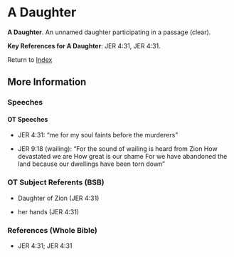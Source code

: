 # A Daughter
**A Daughter**. 
An unnamed daughter participating in a passage (clear). 




**Key References for A Daughter**: 
JER 4:31, JER 4:31. 






Return to [Index](00-Index.md)

## More Information

### Speeches

#### OT Speeches

* JER 4:31: “me for my soul faints before the murderers”

* JER 9:18 (wailing): “For the sound of wailing is heard from Zion How devastated we are How great is our shame For we have abandoned the land because our dwellings have been torn down”

### OT Subject Referents (BSB)

* Daughter of Zion (JER 4:31)

* her hands (JER 4:31)



### References (Whole Bible)

* JER 4:31; JER 4:31



